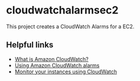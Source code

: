 # cloudwatchalarmsec2

This project creates a CloudWatch Alarms for a EC2.

## Helpful links

- [What is Amazon CloudWatch?][1]
- [Using Amazon CloudWatch alarms][2]
- [Monitor your instances using CloudWatch][3]

[1]: https://docs.aws.amazon.com/AmazonCloudWatch/latest/monitoring/WhatIsCloudWatch.html
[2]: https://docs.aws.amazon.com/AmazonCloudWatch/latest/monitoring/AlarmThatSendsEmail.html
[3]: https://docs.aws.amazon.com/AWSEC2/latest/UserGuide/using-cloudwatch.html
